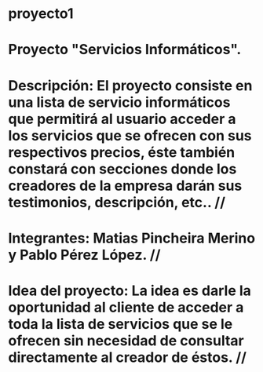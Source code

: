 # proyecto1
# Proyecto "Servicios Informáticos". 
# Descripción: El proyecto consiste en una lista de servicio informáticos que permitirá al usuario acceder a los servicios que se ofrecen con sus respectivos precios, éste también constará con secciones donde los creadores de la empresa darán sus testimonios, descripción, etc.. //
# Integrantes: Matias Pincheira Merino y Pablo Pérez López. //
# Idea del proyecto: La idea es darle la oportunidad al cliente de acceder a toda la lista de servicios que se le ofrecen sin necesidad de consultar directamente al creador de éstos. //
